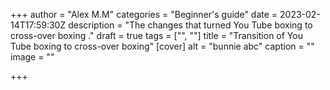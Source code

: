 +++
author = "Alex M.M"
categories = "Beginner's guide"
date = 2023-02-14T17:59:30Z
description = "The changes that turned You Tube boxing to cross-over boxing ."
draft = true
tags = ["", ""]
title = "Transition of You Tube boxing to cross-over boxing"
[cover]
alt = "bunnie abc"
caption = ""
image = ""

+++
